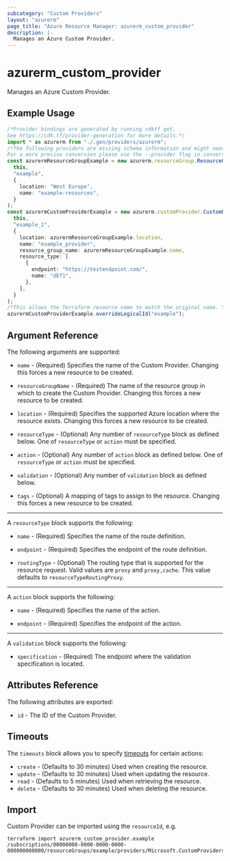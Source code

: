 ```yaml
---
subcategory: "Custom Providers"
layout: "azurerm"
page_title: "Azure Resource Manager: azurerm_custom_provider"
description: |-
  Manages an Azure Custom Provider.
---
```


# azurerm\_custom\_provider

Manages an Azure Custom Provider.

## Example Usage

```typescript
/*Provider bindings are generated by running cdktf get.
See https://cdk.tf/provider-generation for more details.*/
import * as azurerm from "./.gen/providers/azurerm";
/*The following providers are missing schema information and might need manual adjustments to synthesize correctly: azurerm.
For a more precise conversion please use the --provider flag in convert.*/
const azurermResourceGroupExample = new azurerm.resourceGroup.ResourceGroup(
  this,
  "example",
  {
    location: "West Europe",
    name: "example-resources",
  }
);
const azurermCustomProviderExample = new azurerm.customProvider.CustomProvider(
  this,
  "example_1",
  {
    location: azurermResourceGroupExample.location,
    name: "example_provider",
    resource_group_name: azurermResourceGroupExample.name,
    resource_type: [
      {
        endpoint: "https://testendpoint.com/",
        name: "dEf1",
      },
    ],
  }
);
/*This allows the Terraform resource name to match the original name. You can remove the call if you don't need them to match.*/
azurermCustomProviderExample.overrideLogicalId("example");

```

## Argument Reference

The following arguments are supported:

*   `name` - (Required) Specifies the name of the Custom Provider. Changing this forces a new resource to be created.

*   `resourceGroupName` - (Required) The name of the resource group in which to create the Custom Provider. Changing this forces a new resource to be created.

*   `location` - (Required) Specifies the supported Azure location where the resource exists. Changing this forces a new resource to be created.

*   `resourceType` - (Optional) Any number of `resourceType` block as defined below. One of `resourceType` or `action` must be specified.

*   `action` - (Optional) Any number of `action` block as defined below. One of `resourceType` or `action` must be specified.

*   `validation` - (Optional) Any number of `validation` block as defined below.

*   `tags` - (Optional) A mapping of tags to assign to the resource. Changing this forces a new resource to be created.

***

A `resourceType` block supports the following:

*   `name` - (Required) Specifies the name of the route definition.

*   `endpoint` - (Required) Specifies the endpoint of the route definition.

*   `routingType` - (Optional) The routing type that is supported for the resource request. Valid values are `proxy` and `proxy,cache`. This value defaults to `resourceTypeRoutingProxy`.

***

A `action` block supports the following:

*   `name` - (Required) Specifies the name of the action.

*   `endpoint` - (Required) Specifies the endpoint of the action.

***

A `validation` block supports the following:

* `specification` - (Required) The endpoint where the validation specification is located.

## Attributes Reference

The following attributes are exported:

* `id` - The ID of the Custom Provider.

## Timeouts

The `timeouts` block allows you to specify [timeouts](https://www.terraform.io/language/resources/syntax#operation-timeouts) for certain actions:

* `create` - (Defaults to 30 minutes) Used when creating the resource.
* `update` - (Defaults to 30 minutes) Used when updating the resource.
* `read`   - (Defaults to 5 minutes) Used when retrieving the resource.
* `delete` - (Defaults to 30 minutes) Used when deleting the resource.

## Import

Custom Provider can be imported using the `resourceId`, e.g.

```shell
terraform import azurerm_custom_provider.example /subscriptions/00000000-0000-0000-0000-000000000000/resourceGroups/example/providers/Microsoft.CustomProviders/resourceProviders/example
```
